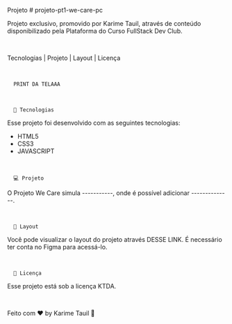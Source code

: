 Projeto # projeto-pt1-we-care-pc

Projeto exclusivo, promovido por Karime Tauil, através de conteúdo disponibilizado pela Plataforma do Curso FullStack Dev Club.

<br>

Tecnologias   |    Projeto   |    Layout   |    Licença
      
<br>

      PRINT DA TELAAA
      
<br>

      🚀 Tecnologias

Esse projeto foi desenvolvido com as seguintes tecnologias:

<ul> 
  <li>HTML5</li>
  <li>CSS3</li>
  <li>JAVASCRIPT</li>
</ul>

<br>

      💻 Projeto

O Projeto We Care simula -----------, onde é possível adicionar --------------.

<br>

      🔖 Layout

Você pode visualizar o layout do projeto através <a>DESSE LINK</a>. É necessário ter conta no Figma para acessá-lo.

<br>

      📝 Licença

Esse projeto está sob a licença KTDA.

<br>

Feito com ♥ by Karime Tauil 👋 
